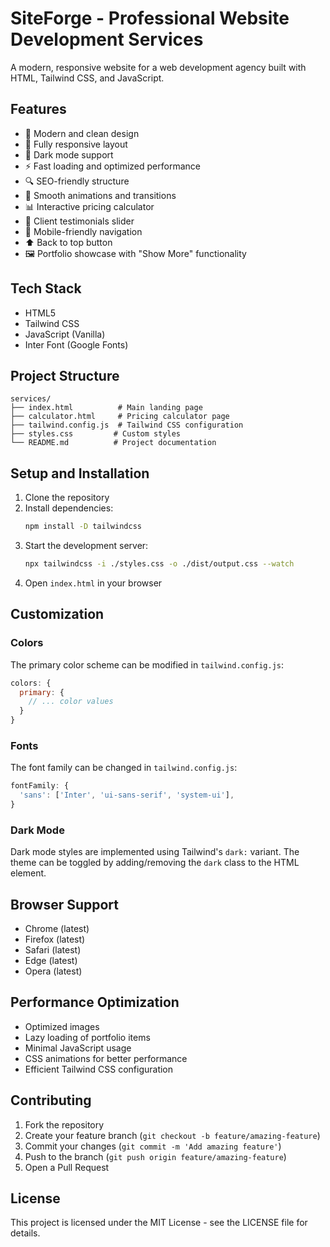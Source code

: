 # SiteForge - Professional Website Development Services

A modern, responsive website for a web development agency built with HTML, Tailwind CSS, and JavaScript.

## Features

- 🎨 Modern and clean design
- 📱 Fully responsive layout
- 🌙 Dark mode support
- ⚡ Fast loading and optimized performance
- 🔍 SEO-friendly structure
- 💫 Smooth animations and transitions
- 📊 Interactive pricing calculator
- 👥 Client testimonials slider
- 📱 Mobile-friendly navigation
- ⬆️ Back to top button
- 🖼️ Portfolio showcase with "Show More" functionality

## Tech Stack

- HTML5
- Tailwind CSS
- JavaScript (Vanilla)
- Inter Font (Google Fonts)

## Project Structure

```
services/
├── index.html          # Main landing page
├── calculator.html     # Pricing calculator page
├── tailwind.config.js  # Tailwind CSS configuration
├── styles.css         # Custom styles
└── README.md          # Project documentation
```

## Setup and Installation

1. Clone the repository
2. Install dependencies:
   ```bash
   npm install -D tailwindcss
   ```
3. Start the development server:
   ```bash
   npx tailwindcss -i ./styles.css -o ./dist/output.css --watch
   ```
4. Open `index.html` in your browser

## Customization

### Colors
The primary color scheme can be modified in `tailwind.config.js`:
```javascript
colors: {
  primary: {
    // ... color values
  }
}
```

### Fonts
The font family can be changed in `tailwind.config.js`:
```javascript
fontFamily: {
  'sans': ['Inter', 'ui-sans-serif', 'system-ui'],
}
```

### Dark Mode
Dark mode styles are implemented using Tailwind's `dark:` variant. The theme can be toggled by adding/removing the `dark` class to the HTML element.

## Browser Support

- Chrome (latest)
- Firefox (latest)
- Safari (latest)
- Edge (latest)
- Opera (latest)

## Performance Optimization

- Optimized images
- Lazy loading of portfolio items
- Minimal JavaScript usage
- CSS animations for better performance
- Efficient Tailwind CSS configuration

## Contributing

1. Fork the repository
2. Create your feature branch (`git checkout -b feature/amazing-feature`)
3. Commit your changes (`git commit -m 'Add amazing feature'`)
4. Push to the branch (`git push origin feature/amazing-feature`)
5. Open a Pull Request

## License

This project is licensed under the MIT License - see the LICENSE file for details.